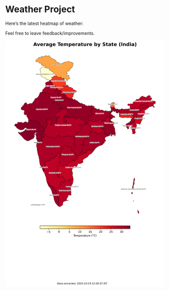 # Weather Project

Here’s the latest heatmap of weather:

Feel free to leave feedback/improvements.

![India Heatmap](docs/assets/india_heatmap.png?v=F48A3F)
